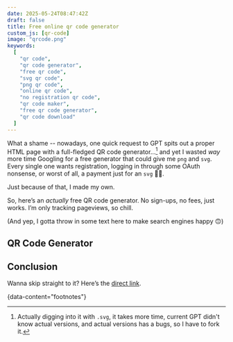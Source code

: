 ```yaml
---
date: 2025-05-24T08:47:42Z
draft: false
title: Free online qr code generator
custom_js: [qr-code]
image: "qrcode.png"
keywords:
  [
    "qr code",
    "qr code generator",
    "free qr code",
    "svg qr code",
    "png qr code",
    "online qr code",
    "no registration qr code",
    "qr code maker",
    "free qr code generator",
    "qr code download"
  ]
---
```


What a shame -- nowadays, one quick request to GPT spits out a proper HTML page
with a full-fledged QR code generator...[^1] and yet I wasted _way_ more time
Googling for a free generator that could give me `png` and `svg`. Every single
one wants registration, logging in through some OAuth nonsense, or worst of all,
a payment just for an `svg` 🤦🏼.

Just because of that, I made my own.

So, here’s an _actually_ free QR code generator. No sign-ups, no fees, just
works. I’m only tracking pageviews, so chill.

(And yep, I gotta throw in some text here to make search engines happy 🙃)

## QR Code Generator

## Conclusion

Wanna skip straight to it? Here’s the
[direct link](/blog/html/qr-code-generator.html).

{data-content="footnotes"}

[^1]:
    Actually digging into it with `.svg`, it takes more time, current GPT didn't
    know actual versions, and actual versions has a bugs, so I have to fork it.
